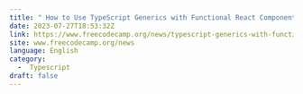 ```yaml
---
title: " How to Use TypeScript Generics with Functional React Components "
date: 2023-07-27T18:53:32Z
link: https://www.freecodecamp.org/news/typescript-generics-with-functional-react-components/?utm_medium=RSS&utm_source=news.12bit.vn
site: www.freecodecamp.org/news
language: English
category:
  -  Typescript 
draft: false
---
```

